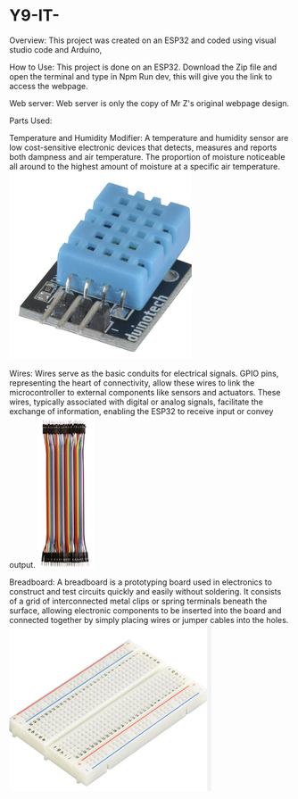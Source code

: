 # Y9-IT-
Overview:
This project was created on an ESP32 and coded using visual studio code and Arduino, 

How to Use:
This project is done on an ESP32. Download the Zip file and open the terminal and type in Npm Run dev, this will give you the link to access the webpage.

Web server:
Web server is only the copy of Mr Z's original webpage design. 

Parts Used:

Temperature and Humidity Modifier:
 A temperature and humidity sensor are low cost-sensitive electronic devices that detects, measures and reports both dampness and air temperature. The proportion of moisture noticeable all around to the highest amount of moisture at a specific air temperature.
 ![Alt text](image.png)


 Wires:
 Wires serve as the basic conduits for electrical signals. GPIO pins, representing the heart of connectivity, allow these wires to link the microcontroller to external components like sensors and actuators. These wires, typically associated with digital or analog signals, facilitate the exchange of information, enabling the ESP32 to receive input or convey output. 
![Alt text](image-1.png)

Breadboard:
A breadboard is a prototyping board used in electronics to construct and test circuits quickly and easily without soldering. It consists of a grid of interconnected metal clips or spring terminals beneath the surface, allowing electronic components to be inserted into the board and connected together by simply placing wires or jumper cables into the holes.
![Alt text](image-2.png)

